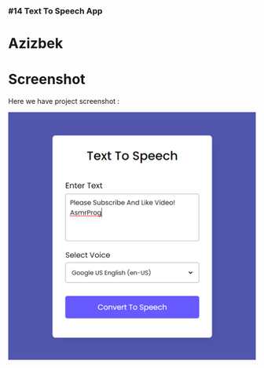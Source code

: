 ### #14 Text To Speech App

# Azizbek


# Screenshot

Here we have project screenshot :

![screenshot](./screenshot.jpg)
